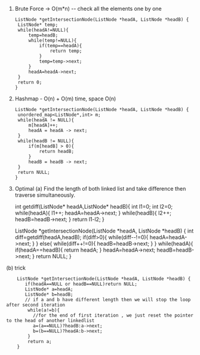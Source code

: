 1. Brute Force -> O(m*n) -- check all the elements one by one

       ListNode *getIntersectionNode(ListNode *headA, ListNode *headB) {
        ListNode* temp;
        while(headA!=NULL){
            temp=headB;
            while(temp!=NULL){
                if(temp==headA){
                    return temp;
                }
                temp=temp->next;
            }
            headA=headA->next;
        }
        return 0;
       }
    
2. Hashmap - O(n) + O(m) time, space O(n)

       ListNode *getIntersectionNode(ListNode *headA, ListNode *headB) {
        unordered_map<ListNode*,int> m;
		while(headA != NULL){
			m[headA]++;
			headA = headA -> next;
		}
		while(headB != NULL){
			if(m[headB] > 0){
				return headB;
			}
			headB = headB -> next;
		}
		return NULL;
       }
    
 3. Optimal
 (a) Find the length of both linked list and take difference then traverse simultaneously.

    int getdiff(ListNode* headA,ListNode* headB){
        int l1=0;
        int l2=0;
        while(headA){
            l1++;
            headA=headA->next;
        }
        while(headB){
            l2++;
            headB=headB->next;
        }
        return l1-l2;
    }
    
    ListNode *getIntersectionNode(ListNode *headA, ListNode *headB) {
        int diff=getdiff(headA,headB);
        if(diff>0){
            while(diff--!=0){
                headA=headA->next;
            }
        }
        else{
            while(diff++!=0){
                headB=headB->next;
            }
        }
        while(headA){
            if(headA==headB){
                return headA;
            }
            headA=headA->next;
            headB=headB->next;
        }
        return NULL;
    }
  
   (b) trick
    
        ListNode *getIntersectionNode(ListNode *headA, ListNode *headB) {
           if(headA==NULL or headB==NULL)return NULL;
           ListNode* a=headA;
           ListNode* b=headB;
           // if a and b have different length then we will stop the loop after second iteration
            while(a!=b){
              //for the end of first iteration , we just reset the pointer to the head of another linkedlist
              a=(a==NULL)?headB:a->next;
              b=(b==NULL)?headA:b->next;
            }
            return a;
        }
        
